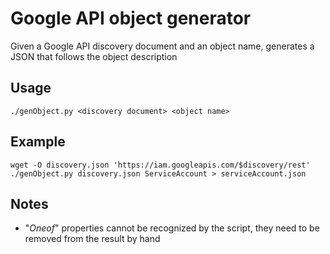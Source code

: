 # Google API object generator
Given a Google API discovery document and an object name, generates a JSON that follows the object description

## Usage

    ./genObject.py <discovery document> <object name>

## Example

    wget -O discovery.json 'https://iam.googleapis.com/$discovery/rest'
    ./genObject.py discovery.json ServiceAccount > serviceAccount.json

## Notes

 * "_Oneof_" properties cannot be recognized by the script, they need to be removed from the result by hand
